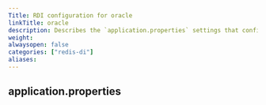 ```yaml
---
Title: RDI configuration for oracle
linkTitle: oracle
description: Describes the `application.properties` settings that configure Debezium Server for oracle
weight: 
alwaysopen: false
categories: ["redis-di"]
aliases:
---
```


## application.properties

```properties

```
